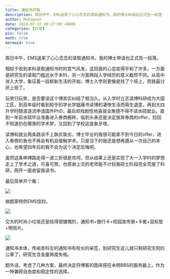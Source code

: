 ```yaml
---
title: 通知书开箱
description: 周日中午，EMS送来了心心念念的录取通知书，我的博士申请也正式告一段落
author: MsEspeon
date: 2024-07-22 00:27:00 +0800
categories: [日常]
pin: false
math: true
mermaid: true
---
```


周日中午，EMS送来了心心念念的录取通知书，我的博士申请也正式告一段落。

相较于收到本科录取通知书时的意气风发，这回我的心态变得平和了许多。一方面是研究生的录取门槛远水于本科，另一方面两段入学经历的意义截然不同。从高中进入大学，象征着一段崭新生活的开始，博士入学则更像是找了个班上，而我最讨厌上班了。

玩笑归玩笑，是否要读这个博其实纠结了相当久。从入学时立志读博科研成为大国工匠，到高年级时看到知乎的学长学姐痛书读博的凄惨生活而萌生退意，再到大四升学时随波逐流申请国外PhD，最后却戏剧性地喜提全聚德不得不读水硕就业。直到一年前水硕毕业准备进入券商搬砖，临到头来还是决定放弃券商的offer，捡回不知道扔在哪里的学术梦，又回到了学校这座象牙塔。

读博和就业两条路谈不上孰优孰劣，博士毕业的我很可能拿不到今日的offer，进入券商的我也不再会有机会接触学术。只是当下的我还是想再遵从一次自己的本心，也希望四年后的我不会为这个决定后悔吧。

虽然这条申博路走得一波三折很是坎坷，但从结果上还是实现了大一入学时的梦想走上了学术之道，可喜可贺。也感谢上交的老师能不计较我硕士阶段完全荒废了科研，网开一面收留我读书。

最后简单开个箱：

![](https://bbs.pku.edu.cn/attach/68/8b/688b10dd0eb78190/IMG_9664.jpeg)

做题家特供EMS信封。

![](https://bbs.pku.edu.cn/attach/f0/53/f053b7135eb08500/IMG_9669.jpeg)

交大的时尚小垃圾还是给得很慷慨的，通知书+银行卡+校园宣传册+卡套+鼠标垫+明信片。

![](https://bbs.pku.edu.cn/attach/e8/9a/e89aa12404ca8069/IMG_9674.jpeg)

通知书本体，传闻本科生的通知书有校长的亲签，到研究生这儿就只剩研究生院的公章了，研究生含金量再度失格。

题外话，考虑了几种方案，最终决定将博客的图床搭在未明BBS的服务器上，作为一种兼顾自由度和稳定性的选择。